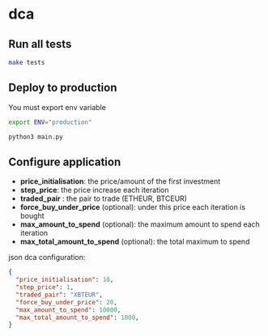 # dca

## Run all tests

```bash
make tests
```

## Deploy to production

You must export env variable

```bash
export ENV="production"
```

```bash
python3 main.py
```

## Configure application

* **price_initialisation**: the price/amount of the first investment
* **step_price**: the price increase each iteration
* **traded_pair** : the pair to trade (ETHEUR, BTCEUR)
* **force_buy_under_price** (optional): under this price each iteration is bought
* **max_amount_to_spend** (optional): the maximum amount to spend each iteration
* **max_total_amount_to_spend** (optional): the total maximum to spend

json dca configuration:
```json
{
  "price_initialisation": 10,
  "step_price": 1,
  "traded_pair": "XBTEUR",
  "force_buy_under_price": 20,
  "max_amount_to_spend": 10000,
  "max_total_amount_to_spend": 1000,
}
```